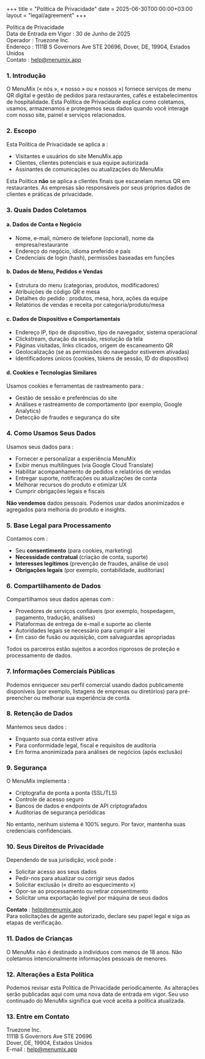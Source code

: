 +++
title = "Política de Privacidade"
date = 2025-06-30T00:00:00+03:00
layout = "legal/agreement"
+++

Política de Privacidade  
Data de Entrada em Vigor : 30 de Junho de 2025  
Operador : Truezone Inc.  
Endereço : 1111B S Governors Ave STE 20696, Dover, DE, 19904, Estados Unidos  
Contato : help@menumix.app

### 1. Introdução
O MenuMix (« nós », « nosso » ou « nossos ») fornece serviços de menu QR digital e gestão de pedidos para restaurantes, cafés e estabelecimentos de hospitalidade. Esta Política de Privacidade explica como coletamos, usamos, armazenamos e protegemos seus dados quando você interage com nosso site, painel e serviços relacionados.

### 2. Escopo
Esta Política de Privacidade se aplica a :
- Visitantes e usuários do site MenuMix.app  
- Clientes, clientes potenciais e sua equipe autorizada  
- Assinantes de comunicações ou atualizações do MenuMix  

Esta Política **não** se aplica a clientes finais que escaneiam menus QR em restaurantes. As empresas são responsáveis por seus próprios dados de clientes e práticas de privacidade.

### 3. Quais Dados Coletamos

#### a. Dados de Conta e Negócio
- Nome, e-mail, número de telefone (opcional), nome da empresa/restaurante  
- Endereço do negócio, idioma preferido e país  
- Credenciais de login (hash), permissões baseadas em funções  

#### b. Dados de Menu, Pedidos e Vendas
- Estrutura do menu (categorias, produtos, modificadores)  
- Atribuições de código QR e mesa  
- Detalhes do pedido : produtos, mesa, hora, ações da equipe  
- Relatórios de vendas e receita por categoria/produto/mesa  

#### c. Dados de Dispositivo e Comportamentais
- Endereço IP, tipo de dispositivo, tipo de navegador, sistema operacional  
- Clickstream, duração da sessão, resolução da tela  
- Páginas visitadas, links clicados, origem de escaneamento QR  
- Geolocalização (se as permissões do navegador estiverem ativadas)  
- Identificadores únicos (cookies, tokens de sessão, ID do dispositivo)  

#### d. Cookies e Tecnologias Similares
Usamos cookies e ferramentas de rastreamento para :
- Gestão de sessão e preferências do site  
- Análises e rastreamento de comportamento (por exemplo, Google Analytics)  
- Detecção de fraudes e segurança do site  

### 4. Como Usamos Seus Dados
Usamos seus dados para :
- Fornecer e personalizar a experiência MenuMix  
- Exibir menus multilíngues (via Google Cloud Translate)  
- Habilitar acompanhamento de pedidos e relatórios de vendas  
- Entregar suporte, notificações ou atualizações de conta  
- Melhorar recursos do produto e otimizar UX  
- Cumprir obrigações legais e fiscais  

**Não vendemos** dados pessoais. Podemos usar dados anonimizados e agregados para melhoria do produto e insights.

### 5. Base Legal para Processamento
Contamos com :
- Seu **consentimento** (para cookies, marketing)  
- **Necessidade contratual** (criação de conta, suporte)  
- **Interesses legítimos** (prevenção de fraudes, análise de uso)  
- **Obrigações legais** (por exemplo, contabilidade, auditorias)

### 6. Compartilhamento de Dados
Compartilhamos seus dados apenas com :
- Provedores de serviços confiáveis (por exemplo, hospedagem, pagamento, tradução, análises)  
- Plataformas de entrega de e-mail e suporte ao cliente  
- Autoridades legais se necessário para cumprir a lei  
- Em caso de fusão ou aquisição, com salvaguardas apropriadas  

Todos os parceiros estão sujeitos a acordos rigorosos de proteção e processamento de dados.

### 7. Informações Comerciais Públicas
Podemos enriquecer seu perfil comercial usando dados publicamente disponíveis (por exemplo, listagens de empresas ou diretórios) para pré-preencher ou melhorar sua experiência de conta.

### 8. Retenção de Dados
Mantemos seus dados :
- Enquanto sua conta estiver ativa  
- Para conformidade legal, fiscal e requisitos de auditoria  
- Em forma anonimizada para análises de negócios (após exclusão)

### 9. Segurança
O MenuMix implementa :
- Criptografia de ponta a ponta (SSL/TLS)  
- Controle de acesso seguro  
- Bancos de dados e endpoints de API criptografados  
- Auditorias de segurança periódicas  

No entanto, nenhum sistema é 100% seguro. Por favor, mantenha suas credenciais confidenciais.

### 10. Seus Direitos de Privacidade
Dependendo de sua jurisdição, você pode :
- Solicitar acesso aos seus dados  
- Pedir-nos para atualizar ou corrigir seus dados  
- Solicitar exclusão (« direito ao esquecimento »)  
- Opor-se ao processamento ou retirar consentimento  
- Solicitar uma exportação legível por máquina de seus dados  

**Contato** : help@menumix.app  
Para solicitações de agente autorizado, declare seu papel legal e siga as etapas de verificação.

### 11. Dados de Crianças
O MenuMix não é destinado a indivíduos com menos de 18 anos. Não coletamos intencionalmente informações pessoais de menores.

### 12. Alterações a Esta Política
Podemos revisar esta Política de Privacidade periodicamente. As alterações serão publicadas aqui com uma nova data de entrada em vigor. Seu uso continuado do MenuMix significa que você aceita a política atualizada.

### 13. Entre em Contato
Truezone Inc.  
1111B S Governors Ave STE 20696  
Dover, DE, 19904, Estados Unidos  
E-mail : help@menumix.app

